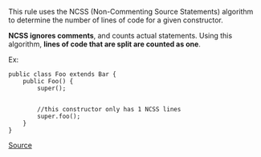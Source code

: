 This rule uses the NCSS (Non-Commenting Source Statements) algorithm to determine the number of lines of code for a given constructor.

**NCSS ignores comments**, and counts actual statements. Using this algorithm, **lines of code that are split are counted as one**.

Ex:

```
public class Foo extends Bar {
	public Foo() {
		super();


		//this constructor only has 1 NCSS lines
		super.foo();
	} 	
}
```

[Source](http://pmd.sourceforge.net/pmd-5.3.2/pmd-java/rules/java/codesize.html#NcssConstructorCount)

